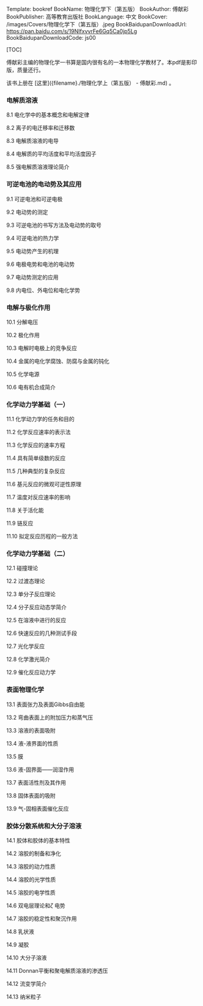 Template: bookref
BookName: 物理化学下（第五版）
BookAuthor: 傅献彩
BookPublisher: 高等教育出版社
BookLanguage: 中文
BookCover: /images/Covers/物理化学下（第五版）.jpeg
BookBaidupanDownloadUrl: https://pan.baidu.com/s/19NIfxvvrFe6Gq5Ca0jp5Lg 
BookBaidupanDownloadCode: js00

[TOC]

傅献彩主编的物理化学一书算是国内很有名的一本物理化学教材了。本pdf是影印版，质量还行。

该书上册在 [这里]({filename}./物理化学上（第五版） - 傅献彩.md) 。

### 电解质溶液

8.1 电化学中的基本概念和电解定律

8.2 离子的电迁移率和迁移数

8.3 电解质溶液的电导

8.4 电解质的平均活度和平均活度因子

8.5 强电解质溶液理论简介

### 可逆电池的电动势及其应用

9.1 可逆电池和可逆电极

9.2 电动势的测定

9.3 可逆电池的书写方法及电动势的取号

9.4 可逆电池的热力学

9.5 电动势产生的机理

9.6 电极电势和电池的电动势

9.7 电动势测定的应用

9.8 内电位、外电位和电化学势

### 电解与极化作用

10.1 分解电压

10.2 极化作用

10.3 电解时电极上的竞争反应

10.4 金属的电化学腐蚀、防腐与金属的钝化

10.5 化学电源

10.6 电有机合成简介

### 化学动力学基础（一）

11.1 化学动力学的任务和目的

11.2 化学反应速率的表示法

11.3 化学反应的速率方程

11.4 具有简单级数的反应

11.5 几种典型的复杂反应

11.6 基元反应的微观可逆性原理

11.7 温度对反应速率的影响

11.8 关于活化能

11.9 链反应

11.10 拟定反应历程的一般方法

### 化学动力学基础（二）

12.1 碰撞理论

12.2 过渡态理论

12.3 单分子反应理论

12.4 分子反应动态学简介

12.5 在溶液中进行的反应

12.6 快速反应的几种测试手段

12.7 光化学反应

12.8 化学激光简介

12.9 催化反应动力学

### 表面物理化学

13.1 表面张力及表面Gibbs自由能

13.2 弯曲表面上的附加压力和蒸气压

13.3 溶液的表面吸附

13.4 液-液界面的性质

13.5 膜

13.6 液-固界面——润湿作用

13.7 表面活性剂及其作用

13.8 固体表面的吸附

13.9 气-固相表面催化反应

### 胶体分散系统和大分子溶液

14.1 胶体和胶体的基本特性

14.2 溶胶的制备和净化

14.3 溶胶的动力性质

14.4 溶胶的光学性质

14.5 溶胶的电学性质

14.6 双电层理论和$\zeta$ 电势

14.7 溶胶的稳定性和聚沉作用

14.8 乳状液

14.9 凝胶

14.10 大分子溶液

14.11 Donnan平衡和聚电解质溶液的渗透压

14.12 流变学简介

14.13 纳米粒子
